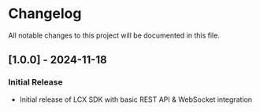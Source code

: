 # Changelog

All notable changes to this project will be documented in this file.

## [1.0.0] - 2024-11-18
### Initial Release
- Initial release of LCX SDK with basic REST API & WebSocket integration
